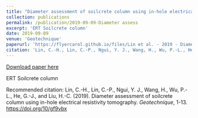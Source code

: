 ```yaml
---
title: "Diameter assessment of soilcrete column using in-hole electrical resistivity tomography"
collection: publications
permalink: /publication/2019-09-09-Diameter assess
excerpt: 'ERT Soilcrete column'
date: 2019-09-09
venue: 'Geotechnique'
paperurl: 'https://flyercarol.github.io/files/Lin et al. - 2019 - Diameter assessment of soilcrete column using in-h.pdf'
citation: 'Lin, C.-H., Lin, C.-P., Ngui, Y. J., Wang, H., Wu, P.-L., He, G.-J., and Liu, H.-C. (2019). Diameter assessment of soilcrete column using in-hole electrical resistivity tomography. <i>Geotechnique</i>, 1-13. https://doi.org/10/gf9vbx'
---
```


<a href='https://flyercarol.github.io/files/Lin et al. - 2019 - Diameter assessment of soilcrete column using in-h.pdf'>Download paper here</a>

ERT Soilcrete column

Recommended citation: Lin, C.-H., Lin, C.-P., Ngui, Y. J., Wang, H., Wu, P.-L., He, G.-J., and Liu, H.-C. (2019). Diameter assessment of soilcrete column using in-hole electrical resistivity tomography. <i>Geotechnique</i>, 1-13. https://doi.org/10/gf9vbx